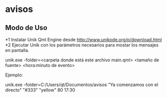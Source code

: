 # avisos

## Modo de Uso

*1 Instalar Unik Qml Engine desde http://www.unikode.org/p/download.html
*2 Ejecutar Unik con los parámetros necesarios para mostar los mensajes en pantalla.


unik.exe -folder=<carpeta donde está este archivo main.qml> <mensaje> <color de fondo> <color de letra de mensaje> <tamaño de fuente> <hora:minuto de evento>

Ejemplo:

unik.exe -folder=C:/Users/qt/Documentos/avisos "Ya comenzamos con el directo" "#333" "yellow" 80 17:30

[logo]: https://github.com/nextsigner/avisos/raw/master/screenshot.png "Ejemplo"
